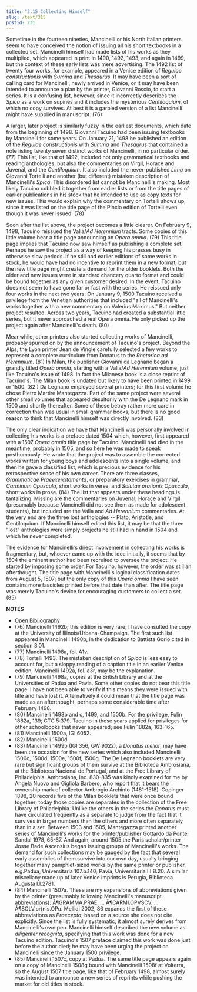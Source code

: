 ```yaml
---
title: "3.15 Collecting Himself"
slug: /text/315
postid: 231
---
```

Sometime in the fourteen nineties, Mancinelli or his North Italian printers seem to have conceived the notion of issuing all his short textbooks in a collected set. Mancinelli himself had made lists of his works as they multiplied, which appeared in print in 1490, 1492, 1493, and again in 1499, but the context of these early lists was mere advertising. The 1492 list of twenty four works, for example, appeared in a Venice edition of *Regulae constructionis* with *Summa* and *Thesaurus*. It may have been a sort of calling card for Mancinelli, newly arrived in Venice, or it may have been intended to announce a plan by the printer, Giovanni Roscio, to start a series. It is a confusing list, however, since it incorrectly describes the *Spica* as a work on supines and it includes the mysterious *Centiloquium*, of which no copy survives. At best it is a garbled version of a list Mancinelli might have supplied in manuscript. (76)

A larger, later project is similarly fuzzy in the earliest documents, which date from the beginning of 1498. Giovanni Tacuino had been issuing textbooks by Mancinelli for some years. On January 21, 1498 he published an edition of the *Regulae constructionis* with *Summa* and *Thesaurus* that contained a note listing twenty seven distinct works of Mancinelli, in no particular order. (77) This list, like that of 1492, included not only grammatical textbooks and reading anthologies, but also the commentaries on Virgil, Horace and Juvenal, and the *Centiloquium*. It also included the never-published *Lima* on Giovanni Tortelli and another (but different) mistaken description of Mancinelli's *Spica*. This disordered list cannot be Mancinelli's making. Most likely Tacuino cobbled it together from earlier lists or from the title pages of earlier publications in his stock that he intended to use as copy texts for new issues. This would explain why the commentary on Tortelli shows up, since it was listed on the title page of the Pincio edition of Tortelli even though it was never issued. (78)

Soon after the list above, the project becomes a little clearer. On February 9, 1498, Tacuino reissued the Valla/*Ad Herennium* tracts. Some copies of this little volume bear a title page announcing an *Opera omnia*. (79) This title page implies that Tacuino now saw himself as publishing a complete set. Perhaps he saw the project as a way of keeping his presses busy in otherwise slow periods. If he still had earlier editions of some works in stock, he would have had no incentive to reprint them in a new format, but the new title page might create a demand for the older booklets. Both the older and new issues were in standard chancery quarto format and could be bound together as any given customer desired. In the event, Tacuino does not seem to have gone far or fast with the series. He reissued only four works in the next two years. On January 9, 1500 Tacuino received a privilege from the Venetian authorities that included "all of Mancinelli's works together with a new commentary on Valerius Maximus." But neither project resulted. Across two years, Tacuino had created a substantial little series, but it never approached a real Opera omnia. He only picked up the project again after Mancinelli's death. (80)

Meanwhile, other printers also started collecting works of Mancinelli, probably spurred on by the announcement of Tacuino's project. Beyond the Alps, the Lyon printer Jean de Vingle carefully selected a few works to represent a complete curriculum from Donatus to the *Rhetorica ad Herennium*. (81) In Milan, the publisher Giovanni da Legnano began a grandly titled *Opera omnia*, starting with a Valla/*Ad Herennium* volume, just like Tacuino's issue of 1498. In fact the Milanese book is a close reprint of Tacuino's. The Milan book is undated but likely to have been printed in 1499 or 1500. (82 ) Da Legnano employed several printers; for this first volume he chose Pietro Martire Mantegazza. Part of the same project were several other small volumes that appeared desultorily with the De Legnano mark in 1500 and shortly thereafter. Some of these betray rather more care in correction than was usual in small grammar books, but there is no good reason to think that Mancinelli himself was directly involved. (83)

The only clear indication we have that Mancinelli was personally involved in collecting his works is a preface dated 1504 which, however, first appeared with a 1507 *Opera omnia* title page by Tacuino. Mancinelli had died in the meantime, probably in 1505, and so here he was made to speak posthumously. He wrote that the project was to assemble the corrected works written for young boys and adolescents into a single volume, and then he gave a classified list, which is precious evidence for his retrospective sense of his own career. There are three classes, *Grammaticae Praeexercitamenta*, or preparatory exercises in grammar, *Carminum Opuscula*, short works in verse, and *Solutae orationis Opuscula*, short works in prose. (84) The list that appears under these headings is tantalizing. Missing are the commentaries on Juvenal, Horace and Virgil (presumably because Mancinelli did not see them as made for adolescent students), but included are the Valla and *Ad Herennium* commentaries. At the very end are the three lost anthologies -- Plato, Aristotle, and Centiloquium. If Mancinelli himself edited this list, it may be that the three "lost" anthologies were simply projects he still had in hand in 1504 and which he never completed.

The evidence for Mancinelli's direct involvement in collecting his works is fragmentary, but, whoever came up with the idea initially, it seems that by 1504 the eminent author had been recruited to oversee the project. He started by imposing some order. For Tacuino, however, the order was still an afterthought. The title page with Mancinelli's logical classification dates from August 5, 1507; but the only copy of this *Opera omnia* I have seen contains more fascicles printed before that date than after. The title page was merely Tacuino's device for encouraging customers to collect a set. (85)

**NOTES**
* [Open Bibliography](/bibliography.pdf)
* (76) Mancinelli 1492b; this edition is very rare; I have consulted the copy at the University of Illinois/Urbana-Champaign. The first such list appeared in Mancinelli 1490b, in the dedication to Battista Gorio cited in section 3.01.
* (77) Mancinelli 1498a, fol. A1v.
* (78) Tortelli 1493. The mistaken description of *Spica* is less easy to account for, but a sloppy reading of a caption title in an earlier Venice edition, Mancinelli 1492a, fol. a3r, may be the explanation.
* (79) Mancinelli 1498a, copies at the British Library and at the Universities of Padua and Pavia. Some other copies do not bear this title page. I have not been able to verify if this means they were issued with title and have lost it. Alternatively it could mean that the title page was made as an afterthought, perhaps some considerable time after February 1498.
* (80) Mancinelli 1498b and c, 1499, and 1500b. For the privilege, Fulin 1882a, 139; CTC 5:379. Tacuino in these years applied for privileges for other schoolbooks that never appeared; see Fulin 1882a, 163-165.
* (81) Mancinelli 1500a, IGI 6052.
* (82) Mancinelli 1500d.
* (83) Mancinelli 1499b (IGI 356, GW 9022), a *Donatus melior*, may have been the occasion for the new series which also included Mancinelli 1500c, 1500d, 1500e, 1500f, 1500g. The De Legnano booklets are very rare but significant groups of them survive at the Biblioteca Ambrosiana, at the Biblioteca Nacional de Portugal, and at the Free Library of Philadelphia. Ambrosiana, Inc. 830-835 was kindly examined for me by Angela Nuovo and Gigliola Barbero, who report that it bears the ownership mark of collector Ambrogio Archinto (1481-1518). Copinger 1898, 20 records five of the Milan booklets that were once bound together; today those copies are separates in the collection of the Free Library of Philadelphia. Unlike the others in the series the *Donatus* must have circulated frequently as a separate to judge from the fact that it survives in larger numbers than the others and more often separately than in a set. Between 1503 and 1505, Mantegazza printed another series of Mancinelli's works for the printer/publisher Gottardo da Ponte; Sandal 1978, 65-67. And again, around 1505 the Paris scholar/printer Josse Bade Ascensius began issuing groups of Mancinelli's works. The demand for such collections may be gauged by the fact that several early assemblies of them survive into our own day, usually bringing together many pamphlet-sized works by the same printer or publisher, e.g.Padua, Universitaria 107.b.140; Pavia, Universitaria III.B.20. A similar miscellany made up of later Venice imprints is Perugia, Biblioteca Augusta I.I.2781.
* (84) Mancinelli 1507a. These are my expansions of abbreviations given by the printer (presumably following Mancinelli's manuscript abbreviations): Â¶GRAMMA.PRAE. ... Â¶CARMI.OPVSCV. ... Â¶SOLV.or(nis.OPu. Mellidi 2002, 86 expands the first of these abbreviations as *Praecepta*, based on a source she does not cite explicitly. Since the list is fully systematic, it almost surely derives from Mancinelli's own pen. Mancinelli himself described the new volume as *diligenter recognita*, specifying that this work was done for a new Tacuino edition. Tacuino's 1507 preface claimed this work was done just before the author died; he may have been urging the project on Mancinelli since the January 1500 privilege.
* (85) Mancinelli 1507c, copy at Padua. The same title page appears again on a copy of Mancinelli 1508g bound with Mancinelli 1508f at Volterra, so the August 1507 title page, like that of February 1498, almost surely was intended to announce a new series of reprints while pushing the market for old titles in stock.

